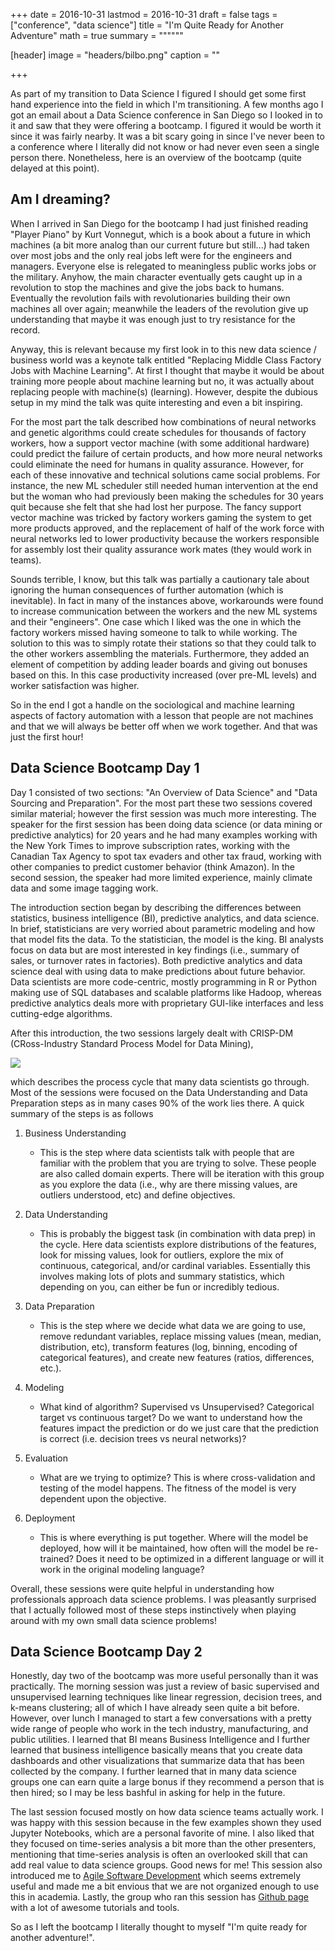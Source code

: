 +++
date = 2016-10-31
lastmod = 2016-10-31
draft = false
tags = ["conference", "data science"]
title = "I'm Quite Ready for Another Adventure"
math = true
summary = """"""

[header]
image = "headers/bilbo.png"
caption = ""

+++

As part of my transition to Data Science I figured I should get some first hand
experience into the field in which I'm transitioning. A few months ago I got an email
about a Data Science conference in San Diego so I looked in to it and saw that they
were offering a bootcamp. I figured it would be worth it since it was fairly nearby.
It was a bit scary going in since I've never been to a conference where I literally
did not know or had never even seen a single person there. Nonetheless, here is an
overview of the bootcamp (quite delayed at this point).

## Am I dreaming?

When I arrived in San Diego for the bootcamp I had just finished reading "Player Piano"
by Kurt Vonnegut, which is a book about a future in which machines (a bit more analog
than our current future but still...) had taken over most jobs and the only real jobs
left were for the engineers and managers. Everyone else is relegated to meaningless
public works jobs or the military. Anyhow, the main character eventually gets caught up
in a revolution to stop the machines and give the jobs back to humans. Eventually the
revolution fails with revolutionaries building their own machines all over again; meanwhile
the leaders of the revolution give up understanding that maybe it was enough just to try
resistance for the record.

Anyway, this is relevant because my first look in to this new data science / business world
was a keynote talk entitled "Replacing Middle Class Factory Jobs with Machine Learning". At
first I thought that maybe it would be about training more people about machine learning but
no, it was actually about replacing people with machine(s) (learning). However, despite the
dubious setup in my mind the talk was quite interesting and even a bit inspiring.

For the most part the talk described how combinations of neural networks and genetic
algorithms could create schedules for thousands of factory workers, how a support
vector machine (with some additional hardware) could predict the failure of certain
products, and how more neural networks could eliminate the need for humans in quality
assurance. However, for each of these innovative and technical solutions came social
problems. For instance, the new ML scheduler still needed human intervention at the end
but the woman who had previously been making the schedules for 30 years quit because she
felt that she had lost her purpose. The fancy support vector machine was tricked by factory
workers gaming the system to get more products approved, and the replacement of half of the
work force with neural networks led to lower productivity because the workers responsible
for assembly lost their quality assurance work mates (they would work in teams).

Sounds terrible, I know, but this talk was partially a cautionary tale about ignoring
the human consequences of further automation (which is inevitable). In fact in many of
the instances above, workarounds were found to increase communication between the workers
and the new ML systems and their "engineers". One case which I liked was the one in which
the factory workers missed having someone to talk to while working. The solution to this
was to simply rotate their stations so that they could talk to the other workers assembling
the materials. Furthermore, they added an element of competition by adding leader boards and
giving out bonuses based on this. In this case productivity increased (over pre-ML levels) and
worker satisfaction was higher.

So in the end I got a handle on the sociological and machine learning aspects of factory
automation with a lesson that people are not machines and that we will always be better off
when we work together. And that was just the first hour!


## Data Science Bootcamp Day 1

Day 1 consisted of two sections: "An Overview of Data Science" and "Data Sourcing
and Preparation". For the most part these two sessions covered similar material; however
the first session was much more interesting. The speaker for the first session has been
doing data science (or data mining or predictive analytics) for 20 years and he had many
examples working with the New York Times to improve subscription rates, working with the
Canadian Tax Agency to spot tax evaders and other tax fraud, working with other companies
to predict customer behavior (think Amazon). In the second session, the speaker had
more limited experience, mainly climate data and some image tagging work.

The introduction section began by describing the differences between statistics,
business intelligence (BI), predictive analytics, and data science. In brief, statisticians
are very worried about parametric modeling and how that model fits the data. To the
statistician, the model is the king. BI analysts focus on data but are most interested
in key findings (i.e., summary of sales, or turnover rates in factories). Both predictive
analytics and data science deal with using data to make predictions about future behavior.
Data scientists are more code-centric, mostly programming in R or Python making use of SQL
databases and scalable platforms like Hadoop, whereas predictive analytics deals more with
proprietary GUI-like interfaces and less cutting-edge algorithms.

After this introduction, the two sessions largely dealt with CRISP-DM
(CRoss-Industry Standard Process Model for Data Mining),

![](https://upload.wikimedia.org/wikipedia/commons/b/b9/CRISP-DM_Process_Diagram.png)

which describes the process cycle that many data scientists go through. Most of the sessions
were focused on the Data Understanding and Data Preparation steps as in many cases 90% of the
work lies there. A quick summary of the steps is as follows

1. Business Understanding
	- This is the step where data scientists talk with people that are familiar with
	the problem that you are trying to solve. These people are also called domain experts.
	There will be iteration with this group as you explore the data (i.e., why are there
	missing values, are outliers understood, etc) and define objectives.

2. Data Understanding
	- This is probably the biggest task (in combination with data prep) in the cycle.
	Here data scientists explore
	distributions of the features, look for missing values, look for outliers, explore
	the mix of continuous, categorical, and/or cardinal variables. Essentially this involves
	making lots of plots and summary statistics, which depending on you, can either be fun
	or incredibly tedious.

3. Data Preparation
	- This is the step where we decide what data we are going to use, remove redundant
	variables, replace missing values (mean, median, distribution, etc), transform features
	(log, binning, encoding of categorical features), and create new features
	(ratios, differences, etc.).

4. Modeling
	- What kind of algorithm? Supervised vs Unsupervised? Categorical target vs
	continuous target? Do we want to understand how the features impact the prediction
	or do we just care that the prediction is correct (i.e. decision trees vs neural networks)?

5. Evaluation
	- What are we trying to optimize? This is where cross-validation and testing of the model
	happens. The fitness of the model is very dependent upon the objective.

6. Deployment
	- This is where everything is put together. Where will the model be deployed, how will it
	be maintained, how often will the model be re-trained? Does it need to be optimized in a
	different language or will it work in the original modeling language?

Overall, these sessions were quite helpful in understanding how professionals approach
data science problems. I was pleasantly surprised that I actually followed most of
these steps instinctively when playing around with my own small data science problems!

## Data Science Bootcamp Day 2

Honestly, day two of the bootcamp was more useful personally than it was practically.
The morning session was just a review of basic supervised and unsupervised learning
techniques like linear regression, decision trees, and k-means clustering; all of
which I have already seen quite a bit before. However, over lunch I managed to start
a few conversations with a pretty wide range of people who work in the tech industry,
manufacturing, and public utilities. I learned that BI means Business Intelligence and
I further learned that business intelligence basically means that you create data dashboards
and other visualizations that summarize data that has been collected by the company. I
further learned that in many data science groups one can earn quite a large bonus if they
recommend a person that is then hired; so I may be less bashful in asking for help in the
future.

The last session focused mostly on how data science teams actually work. I was happy with
this session because in the few examples shown they used Jupyter Notebooks, which are a
personal favorite of mine. I also liked that they focused on time-series analysis a bit more
than the other presenters, mentioning that time-series analysis is often an overlooked skill that can add real value to data science groups. Good news for me! This session also introduced me
to [Agile Software Development](https://en.wikipedia.org/wiki/Agile_software_development)
which seems extremely useful and made me a bit envious that we are not organized enough to use
this in academia. Lastly, the group who ran this session has [Github page](https://github.com/silicon-valley-data-science) with a lot of awesome tutorials and tools.

So as I left the bootcamp I literally thought to myself "I'm quite ready for another adventure!".

